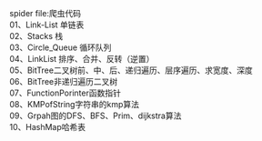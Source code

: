 spider file:爬虫代码
<br>
01、Link-List 单链表 <br>
02、Stacks 栈<br>
03、Circle_Queue 循环队列<br>
04、LinkList 排序、合并、反转（逆置）<br>
05、BitTree二叉树前、中、后、递归遍历、层序遍历、求宽度、深度 <br>
06、BitTree非递归遍历二叉树<br>
07、FunctionPorinter函数指针<br>
08、KMPofString字符串的kmp算法<br>
09、Grpah图的DFS、BFS、Prim、dijkstra算法<br>
10、HashMap哈希表<br>